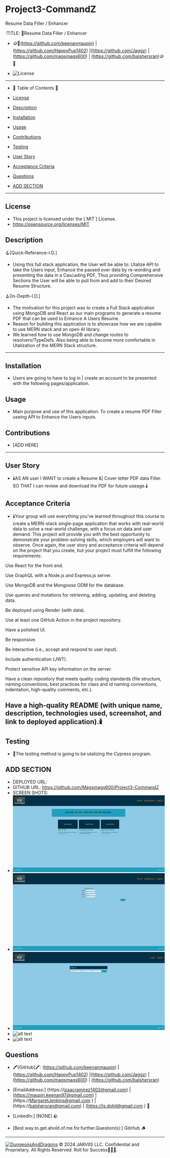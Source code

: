 # Project3-CommandZ
Resume Data Filler / Enhancer

  :TITLE:
👑Resume Data Filler / Enhancer


- 🪙💸(https://github.com/keenanmaupin) | (https://github.com/HappyPup1402) |(https://github.com/Jaggz) | (https://github.com/magsmags600) | (https://github.com/balshersran)🪙💸

- ![License](https://img.shields.io/badge/license-MIT-green)
-----------------------------------------------------------

- 🧭 Table of Contents 🧭 

- [License](#license)

- [Description](#description)

- [Installation](#installation)

- [Usage](#usage)

- [Contributions](#contributions)

- [Testing](#testing)

- [User Story](#user-story)

- [Acceptance Criteria](#acceptance-criteria)

- [Questions](#questions)

- [ADD SECTION](#add-section)

-------------------------------------------------------
## License
- This project is licensed under the [ MIT ] License.
- https://opensource.org/licenses/MIT

## Description

🪝[Quick-Referance-I.D.] 
- Using this full stack application, the User will be able to: Utalize API to take the Users input, Enhance the passed over data by re-wording and presenting the data in a Cascading PDF, Thus providing Comprehensive Sections the User will be able to pull from and add to their Desired Resume Structure.

🪝[In-Depth-I.D.] 
- The motivation for this project was to create a Full Stack application using MongoDB and React as our main programs to generate a resume PDF that can be used to Enhance A Users Resume.
- Reason for building this application is to showcase how we are capable to use MERN stack and an open AI library.
- We learned how to use MongoDB and change routes to resolvers/TypeDefs. Also being able to become more comfortable in Utalization of the MERN Stack structure. 

-------------------------------------------------------
## Installation 
- Users are going to have to log in  | create an account to be presented with the following pages/application.
## Usage
- Main purpose and use of this application: To create a resume PDF Filler useing API to Enhance the Users inputs.
## Contributions
- [ADD HERE]
-------------------------------------------------------
## User Story
- 🕯️AS AN user
I WANT to create a Resume &| Cover letter PDF data Filler.
SO THAT I can review and download the PDF for future useage.🕯️

## Acceptance Criteria
- 🕯️Your group will use everything you’ve learned throughout this course to create a MERN-stack single-page application that works with real-world data to solve a real-world challenge, with a focus on data and user demand. This project will provide you with the best opportunity to demonstrate your problem-solving skills, which employers will want to observe. Once again, the user story and acceptance criteria will depend on the project that you create, but your project must fulfill the following requirements:

Use React for the front end.

Use GraphQL with a Node.js and Express.js server.

Use MongoDB and the Mongoose ODM for the database.

Use queries and mutations for retrieving, adding, updating, and deleting data.

Be deployed using Render (with data).

Use at least one GitHub Action in the project repository.

Have a polished UI.

Be responsive.

Be interactive (i.e., accept and respond to user input).

Include authentication (JWT).

Protect sensitive API key information on the server.

Have a clean repository that meets quality coding standards (file structure, naming conventions, best practices for class and id naming conventions, indentation, high-quality comments, etc.).

Have a high-quality README (with unique name, description, technologies used, screenshot, and link to deployed application).🕯️
-------------------------------------------------------

## Testing
- 🧪The testing method is going to be utalizing the Cypress program.

## ADD SECTION 
- DEPLOYED URL:
- GITHUB URL: https://github.com/Magsmags600/Project3-CommandZ
- SCREEN SHOTS: 
- ![alt text](./server/assets/Screenshot%202024-11-19%20130626.png)
- ![alt text](./server/assets/Screenshot%202024-11-19%20130710.png)
- ![alt text](./server/assets/Screenshot%202024-11-19%20130739.png)
- ![alt text](./server/assets/Screenshot%202024-11-19%20at%201.07.03 PM.png)
- ![alt text](./server/assets/Screenshot%202024-11-19%20at%201.10.14 PM.png)

## Questions
- 🖍️[GitHub]🖍️: (https://github.com/keenanmaupin) | (https://github.com/HappyPup1402) |(https://github.com/Jaggz) | (https://github.com/magsmags600) | (https://github.com/balshersran)

- [EmailAddress:] (https://izaacramirez1402@gmail.com) | (https://maupin.keenan97@gmail.com) | (https://MargaretJenkins@gmail.com ) | (https://balshersran@gmail.com) | (https://js.dohil@gmail.com ) 🍄
- [LinkedIn:] [NONE] 🪨

- [Best.way.to.get.ahold.of.me.for.further.Question(s):] GibHub 🪵

---

[![DungeonsAndDragons](https://cdn3.emoji.gg/emojis/2932-dungeonsanddragons.gif)](https://emoji.gg/emoji/2932-dungeonsanddragons)
© 2024 JARVIIS LLC. Confidential and Proprietary. All Rights Reserved. Roll for Success🧙🏾‍♂️.